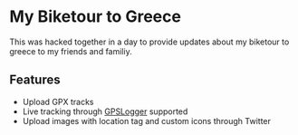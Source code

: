 # My Biketour to Greece

This was hacked together in a day to provide updates about my biketour to greece to my friends and familiy.

## Features

- Upload GPX tracks
- Live tracking through [GPSLogger](http://code.mendhak.com/gpslogger/) supported
- Upload images with location tag and custom icons through Twitter 
